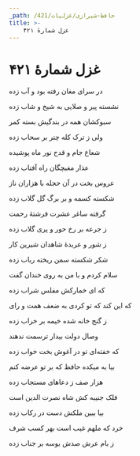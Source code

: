 ```yaml
---
_path: /حافظ-شیرازی/غزلیات/421
title: >-
    غزل شمارهٔ ۴۲۱
---
```

# غزل شمارهٔ ۴۲۱

<div class="b" id="bn1"><div class="m1"><p>در سرای مغان رفته بود و آب زده</p></div>
<div class="m2"><p>نشسته پیر و صلایی به شیخ و شاب زده</p></div></div>
<div class="b" id="bn2"><div class="m1"><p>سبوکشان همه در بندگیش بسته کمر</p></div>
<div class="m2"><p>ولی ز ترک کله چتر بر سحاب زده</p></div></div>
<div class="b" id="bn3"><div class="m1"><p>شعاع جام و قدح نور ماه پوشیده</p></div>
<div class="m2"><p>عذار مغبچگان راه آفتاب زده</p></div></div>
<div class="b" id="bn4"><div class="m1"><p>عروس بخت در آن حجله با هزاران ناز</p></div>
<div class="m2"><p>شکسته کسمه و بر برگ گل گلاب زده</p></div></div>
<div class="b" id="bn5"><div class="m1"><p>گرفته ساغر عشرت فرشتهٔ رحمت</p></div>
<div class="m2"><p>ز جرعه بر رخ حور و پری گلاب زده</p></div></div>
<div class="b" id="bn6"><div class="m1"><p>ز شور و عربدهٔ شاهدان شیرین کار</p></div>
<div class="m2"><p>شکر شکسته سمن ریخته رباب زده</p></div></div>
<div class="b" id="bn7"><div class="m1"><p>سلام کردم و با من به روی خندان گفت</p></div>
<div class="m2"><p>که ای خمارکش مفلس شراب زده</p></div></div>
<div class="b" id="bn8"><div class="m1"><p>که این کند که تو کردی به ضعف همت و رای</p></div>
<div class="m2"><p>ز گنج خانه شده خیمه بر خراب زده</p></div></div>
<div class="b" id="bn9"><div class="m1"><p>وصال دولت بیدار ترسمت ندهند</p></div>
<div class="m2"><p>که خفته‌ای تو در آغوش بخت خواب زده</p></div></div>
<div class="b" id="bn10"><div class="m1"><p>بیا به میکده حافظ که بر تو عرضه کنم</p></div>
<div class="m2"><p>هزار صف ز دعاهای مستجاب زده</p></div></div>
<div class="b" id="bn11"><div class="m1"><p>فلک جنیبه کش شاه نصرت الدین است</p></div>
<div class="m2"><p>بیا ببین ملکش دست در رکاب زده</p></div></div>
<div class="b" id="bn12"><div class="m1"><p>خرد که ملهم غیب است بهر کسب شرف</p></div>
<div class="m2"><p>ز بام عرش صدش بوسه بر جناب زده</p></div></div>
